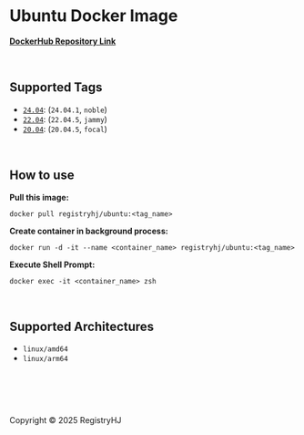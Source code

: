 # Ubuntu Docker Image

[**DockerHub Repository Link**](https://hub.docker.com/repository/docker/registryhj/ubuntu/general)

<br />

## Supported Tags

- [`24.04`](https://hub.docker.com/repository/docker/registryhj/ubuntu/tags/24.04/sha256-66cf001708ca2470b672dd93622e5e5eb71451e445adfe1b6e103fea39ea51b8): (`24.04.1`, `noble`)
- [`22.04`](https://hub.docker.com/repository/docker/registryhj/ubuntu/tags/22.04/sha256-fba2ac169c936e51e218dce9c967e0250bab5d86dcf915a3e13c112c1b06b7a2): (`22.04.5`, `jammy`)
- [`20.04`](https://hub.docker.com/repository/docker/registryhj/ubuntu/tags/20.04/sha256-15305374f54c68b6e7b31e341b31c2444b2dd111cf831a0febca6669a00d09b6): (`20.04.5`, `focal`)

<br />

## How to use

**Pull this image:**

```
docker pull registryhj/ubuntu:<tag_name>
```

**Create container in background process:**

```
docker run -d -it --name <container_name> registryhj/ubuntu:<tag_name>
```

**Execute Shell Prompt:**

```
docker exec -it <container_name> zsh
```

<br />

## Supported Architectures

- `linux/amd64`
- `linux/arm64`

# <br />

Copyright © 2025 RegistryHJ
